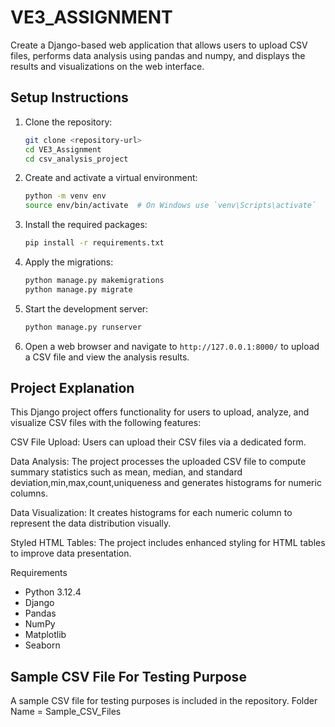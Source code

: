 # VE3_ASSIGNMENT
Create a Django-based web application that allows users to upload CSV files, performs data analysis using pandas and numpy, and displays the results and visualizations on the web interface.

## Setup Instructions

1. Clone the repository:
    ```sh
    git clone <repository-url>
    cd VE3_Assignment
    cd csv_analysis_project
    ```

2. Create and activate a virtual environment:
    ```sh
    python -m venv env
    source env/bin/activate  # On Windows use `venv\Scripts\activate`
    ```

3. Install the required packages:
    ```sh
    pip install -r requirements.txt
    ```

4. Apply the migrations:
    ```sh
    python manage.py makemigrations
    python manage.py migrate
    ```

5. Start the development server:
    ```sh
    python manage.py runserver
    ```

6. Open a web browser and navigate to `http://127.0.0.1:8000/` to upload a CSV file and view the analysis
results.

## Project Explanation

This Django project offers functionality for users to upload, analyze, and visualize CSV files with the following features:

CSV File Upload: Users can upload their CSV files via a dedicated form.

Data Analysis: The project processes the uploaded CSV file to compute summary statistics such as mean, median, and standard deviation,min,max,count,uniqueness and generates histograms for numeric columns.

Data Visualization: It creates histograms for each numeric column to represent the data distribution visually.

Styled HTML Tables: The project includes enhanced styling for HTML tables to improve data presentation.

Requirements
- Python 3.12.4
- Django
- Pandas
- NumPy
- Matplotlib
- Seaborn

## Sample CSV File For Testing Purpose

A sample CSV file for testing purposes is included in the repository.
Folder Name = Sample_CSV_Files

